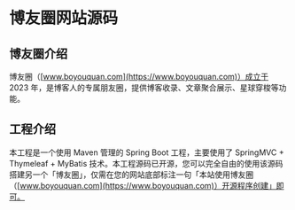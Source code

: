 # 博友圈网站源码

## 博友圈介绍

博友圈（[www.boyouquan.com](https://www.boyouquan.com)）成立于 2023 年，是博客人的专属朋友圈，提供博客收录、文章聚合展示、星球穿梭等功能。

## 工程介绍

本工程是一个使用 Maven 管理的 Spring Boot 工程，主要使用了 SpringMVC + Thymeleaf + MyBatis 技术。本工程源码已开源，您可以完全自由的使用该源码搭建另一个「博友圈」，仅需在您的网站底部标注一句「本站使用博友圈（[www.boyouquan.com](https://www.boyouquan.com)）开源程序创建」即可。

